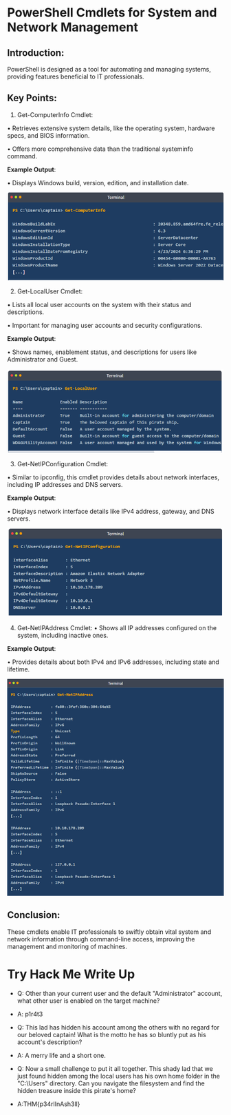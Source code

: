 # PowerShell Cmdlets for System and Network Management 

## Introduction: 
PowerShell is designed as a tool for automating and managing systems, providing features beneficial to IT professionals. 

## Key Points: 

1. Get-ComputerInfo Cmdlet: 

• Retrieves extensive system details, like the operating system, hardware specs, and BIOS information. 

• Offers more comprehensive data than the traditional systeminfo command. 

__Example Output__: 

• Displays Windows build, version, edition, and installation date. 

![Try Hack Me](image.png)


2. Get-LocalUser Cmdlet: 

• Lists all local user accounts on the system with their status and descriptions. 

• Important for managing user accounts and security configurations. 

__Example Output__: 

• Shows names, enablement status, and descriptions for users like Administrator and Guest. 

![Try Hack Me](image-1.png)


3. Get-NetIPConfiguration Cmdlet: 

• Similar to ipconfig, this cmdlet provides details about network interfaces, including IP addresses and DNS servers. 

__Example Output__: 

• Displays network interface details like IPv4 address, gateway, and DNS servers. 

![Try Hack Me](image-2.png)

4. Get-NetIPAddress Cmdlet: 
• Shows all IP addresses configured on the system, including inactive ones. 

__Example Output__: 

• Provides details about both IPv4 and IPv6 addresses, including state and lifetime. 

![Try Hack Me](image-3.png)

## Conclusion: 
These cmdlets enable IT professionals to swiftly obtain vital system and network information through command-line access, improving the management and monitoring of machines.

# Try Hack Me Write Up

- Q: Other than your current user and the default "Administrator" account, what other user is enabled on the target machine?
- A: p1r4t3

- Q: This lad has hidden his account among the others with no regard for our beloved captain! What is the motto he has so bluntly put as his account's description?
- A: A merry life and a short one.

- Q: Now a small challenge to put it all together. This shady lad that we just found hidden among the local users has his own home folder in the "C:\Users" directory. 
Can you navigate the filesystem and find the hidden treasure inside this pirate's home?
- A:THM{p34rlInAsh3ll}

